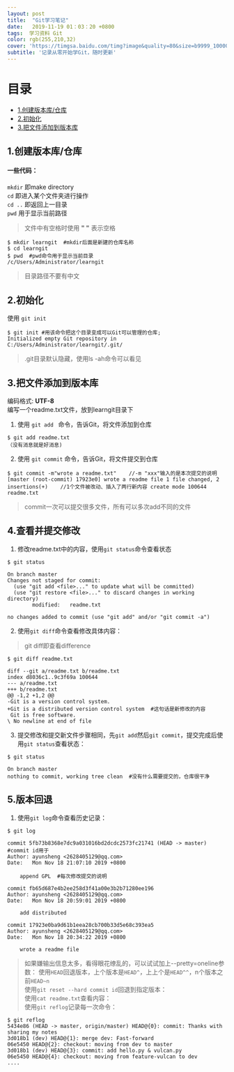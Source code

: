```yaml
---
layout: post
title:  "Git学习笔记"
date:   2019-11-19 01：03：20 +0800
tags:  学习资料 Git
color: rgb(255,210,32)
cover: 'https://timgsa.baidu.com/timg?image&quality=80&size=b9999_10000&sec=1574701670&di=7cd8be97810023a7fbf386466191505e&imgtype=jpg&er=1&src=http%3A%2F%2Ftc.sinaimg.cn%2Fmaxwidth.800%2Ftc.service.weibo.com%2Fs5_51cto_com%2Fb9260ce2c11540a6304b74e5cd978305.jpg'
subtitle: '记录从零开始学Git，随时更新'
---
```

# 目录  
- [1.创建版本库/仓库](#1创建版本库仓库)  
- [2.初始化](#2初始化)
- [3.把文件添加到版本库](#3把文件添加到版本库)




## 1.创建版本库/仓库  
#### 一些代码：  
  `mkdir` 即make directory  
  `cd`  即进入某个文件夹进行操作  
  `cd ..` 即返回上一目录   
 `pwd` 用于显示当前路径
> 文件中有空格时使用 **" "** 表示空格  
```
$ mkdir learngit  #mkdir后面是新建的仓库名称    
$ cd learngit               
$ pwd  #pwd命令用于显示当前目录       
/c/Users/Administrator/learngit 
```
> 目录路径不要有中文
  
## 2.初始化
使用 `git init` 
```
$ git init #用该命令把这个目录变成可以Git可以管理的仓库;
Initialized empty Git repository in C:/Users/Administrator/learngit/.git/ 
```
> .git目录默认隐藏，使用ls -ah命令可以看见
  
## 3.把文件添加到版本库
编码格式: **UTF-8**   
编写一个readme.txt文件，放到learngit目录下  

1. 使用 `git add ` 命令，告诉Git，将文件添加到仓库
```
$ git add readme.txt
（没有消息就是好消息)
```

2. 使用 ` git commit ` 命令，告诉Git，将文件提交到仓库
```
$ git commit -m"wrote a readme.txt"    //-m "xxx"输入的是本次提交的说明
[master (root-commit) 17923e0] wrote a readme file 1 file changed, 2 insertions(+)    //1个文件被改动、插入了两行新内容 create mode 100644 readme.txt 
```
> commit一次可以提交很多文件，所有可以多次add不同的文件
  
## 4.查看并提交修改
1. 修改readme.txt中的内容，使用`git status`命令查看状态
```
$ git status

On branch master
Changes not staged for commit:
  (use "git add <file>..." to update what will be committed)
  (use "git restore <file>..." to discard changes in working directory)
        modified:   readme.txt

no changes added to commit (use "git add" and/or "git commit -a")
```
2. 使用`git diff`命令查看修改具体内容：
>git diff即查看difference  
```
$ git diff readme.txt

diff --git a/readme.txt b/readme.txt
index d8036c1..9c3f69a 100644
--- a/readme.txt
+++ b/readme.txt
@@ -1,2 +1,2 @@
-Git is a version control system.
+Git is a distributed version control system  #这句话是新修改的内容
 Git is free software.
\ No newline at end of file
```
3. 提交修改和提交新文件步骤相同，先`git add`然后`git commit`，提交完成后使用`git status`查看状态：
```
$ git status

On branch master
nothing to commit, working tree clean  #没有什么需要提交的，仓库很干净
```

## 5.版本回退
1. 使用`git log`命令查看历史记录：
```
$ git log

commit 5fb73b8368e7dc9a031016bd2dcdc2573fc21741 (HEAD -> master) #commit id用于
Author: ayunsheng <2628405129@qq.com>
Date:   Mon Nov 18 21:07:10 2019 +0800

    append GPL  #每次修改提交的说明

commit fb65d687e4b2ee258d3f41a00e3b2b71280ee196
Author: ayunsheng <2628405129@qq.com>
Date:   Mon Nov 18 20:59:01 2019 +0800

    add distributed

commit 17923e0ba9d61b1eea28cb700b33d5e68c393ea5
Author: ayunsheng <2628405129@qq.com>
Date:   Mon Nov 18 20:34:22 2019 +0800

    wrote a readme file
```
>如果嫌输出信息太多，看得眼花缭乱的，可以试试加上--pretty=oneline参数：
使用`HEAD`回退版本，上个版本是`HEAD^`，上上个是`HEAD^^`，n个版本之前`HEAD~n`  
使用`git reset --hard commit id`回退到指定版本：  
使用`cat readme.txt`查看内容：  
使用`git reflog`记录每一次命令：  
```
$ git reflog
5434e86 (HEAD -> master, origin/master) HEAD@{0}: commit: Thanks with sharing my notes
3d018b1 (dev) HEAD@{1}: merge dev: Fast-forward
06e5450 HEAD@{2}: checkout: moving from dev to master
3d018b1 (dev) HEAD@{3}: commit: add hello.py & vulcan.py
06e5450 HEAD@{4}: checkout: moving from feature-vulcan to dev
....
```
















 
